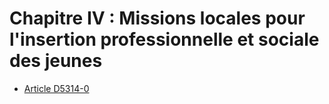 # Chapitre IV : Missions locales pour l'insertion professionnelle  et sociale des jeunes

* [Article D5314-0](./LEGIARTI000022208947.md)
